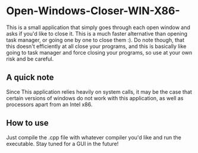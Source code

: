 ﻿# Open-Windows-Closer-WIN-X86-
This is a small application that simply goes through each open window and asks 
if you'd like to close it. This is a much faster alternative than opening task 
manager, or going one by one to close them :). Do note though, that this doesn't
efficiently at all close your programs, and this is basically like going to task
manager and force closing your programs, so use at your own risk and be careful.

## A quick note 
Since This application relies heavily on system calls, it may be
the case that certain versions of windows do not work with this application, as
well as processors apart from an Intel x86. 

## How to use 
Just compile the .cpp file with whatever compiler you'd like and
run the executable. Stay tuned for a GUI in the future!
